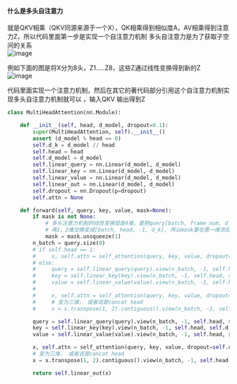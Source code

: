 #### 什么是多头自注意力
就是Q*K*V相乘（QKV同源来源于一个X），QK相乘得到相似度A，AV相乘得到注意力Z，所以代码里面第一步是实现一个自注意力机制     多头自注意力是为了获取子空间的关系   
![image](https://github.com/RiversDong/DeepLearning/assets/45725241/f1653bb1-1538-48a5-8d96-02795bf519e8)    

例如下面的图是将X分为8头，Z1.....Z8，这些Z通过线性变换得到新的Z    
![image](https://github.com/RiversDong/DeepLearning/assets/45725241/93a2c942-455a-47ce-b54b-fdfc887802aa)     

代码里面实现一个注意力机制，然后在其它的著代码部分引用这个自注意力机制实现多头自注意力机制就可以    ，输入QKV 输出得到Z    
```python
class MultiHeadAttention(nn.Module):

    def __init__(self, head, d_model, dropout=0.1):
        super(MultiHeadAttention, self).__init__()
        assert (d_model % head == 0)
        self.d_k = d_model // head
        self.head = head
        self.d_model = d_model
        self.linear_query = nn.Linear(d_model, d_model)
        self.linear_key = nn.Linear(d_model, d_model)
        self.linear_value = nn.Linear(d_model, d_model)
        self.linear_out = nn.Linear(d_model, d_model)
        self.dropout = nn.Dropout(p=dropout)
        self.attn = None

    def forward(self, query, key, value, mask=None):
        if mask is not None:
            # 多头注意力机制的线性变换层是4维，是把query[batch, frame_num, d_model]变成[batch, -1, head, d_k]
            # 再1，2维交换变成[batch, head, -1, d_k], 所以mask要在第一维添加一维，与后面的self attention计算维度一样
            mask = mask.unsqueeze(1)
        n_batch = query.size(0)
        # if self.head == 1:
        #     x, self.attn = self_attention(query, key, value, dropout=self.dropout, mask=mask)
        # else:
        #     query = self.linear_query(query).view(n_batch, -1, self.head, self.d_k).transpose(1, 2)  # [b, 8, 32, 64]
        #     key = self.linear_key(key).view(n_batch, -1, self.head, self.d_k).transpose(1, 2)  # [b, 8, 28, 64]
        #     value = self.linear_value(value).view(n_batch, -1, self.head, self.d_k).transpose(1, 2)  # [b, 8, 28, 64]
        #
        #     x, self.attn = self_attention(query, key, value, dropout=self.dropout, mask=mask)
        #     # 变为三维， 或者说是concat head
        #     x = x.transpose(1, 2).contiguous().view(n_batch, -1, self.head * self.d_k)

        query = self.linear_query(query).view(n_batch, -1, self.head, self.d_k).transpose(1, 2)  # [b, 8, 32, 64]
        key = self.linear_key(key).view(n_batch, -1, self.head, self.d_k).transpose(1, 2)  # [b, 8, 28, 64]
        value = self.linear_value(value).view(n_batch, -1, self.head, self.d_k).transpose(1, 2)  # [b, 8, 28, 64]

        x, self.attn = self_attention(query, key, value, dropout=self.dropout, mask=mask)
        # 变为三维， 或者说是concat head
        x = x.transpose(1, 2).contiguous().view(n_batch, -1, self.head * self.d_k)

        return self.linear_out(x)
```




